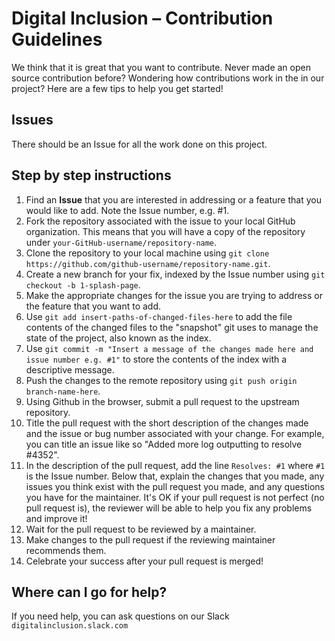 # Digital Inclusion – Contribution Guidelines

We think that it is great that you want to contribute. Never made an open source contribution before? Wondering how contributions work in the in our project? Here are a few tips to help you get started!

## Issues

There should be an Issue for all the work done on this project.

## Step by step instructions

1. Find an **Issue** that you are interested in addressing or a feature that you would like to add. Note the Issue number, e.g. #1.
2. Fork the repository associated with the issue to your local GitHub organization. This means that you will have a copy of the repository under `your-GitHub-username/repository-name`.
3. Clone the repository to your local machine using `git clone https://github.com/github-username/repository-name.git`.
4. Create a new branch for your fix, indexed by the Issue number using `git checkout -b 1-splash-page`.
5. Make the appropriate changes for the issue you are trying to address or the feature that you want to add.
6. Use `git add insert-paths-of-changed-files-here` to add the file contents of the changed files to the "snapshot" git uses to manage the state of the project, also known as the index.
7. Use `git commit -m "Insert a message of the changes made here and issue number e.g. #1"` to store the contents of the index with a descriptive message.
8. Push the changes to the remote repository using `git push origin branch-name-here`.
9. Using Github in the browser, submit a pull request to the upstream repository.
10. Title the pull request with the short description of the changes made and the issue or bug number associated with your change. For example, you can title an issue like so "Added more log outputting to resolve #4352".
11. In the description of the pull request, add the line ```Resolves: #1``` where `#1` is the Issue number. Below that, explain the changes that you made, any issues you think exist with the pull request you made, and any questions you have for the maintainer. It's OK if your pull request is not perfect (no pull request is), the reviewer will be able to help you fix any problems and improve it!
12. Wait for the pull request to be reviewed by a maintainer.
13. Make changes to the pull request if the reviewing maintainer recommends them.
14. Celebrate your success after your pull request is merged!

## Where can I go for help?

If you need help, you can ask questions on our Slack `digitalinclusion.slack.com`
